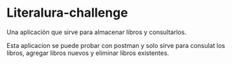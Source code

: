 # Literalura-challenge
Una aplicación que sirve para almacenar libros y consultarlos.

Esta aplicacion se puede probar con postman y solo sirve para consulat los libros, agregar libros nuevos y eliminar libros existentes.
